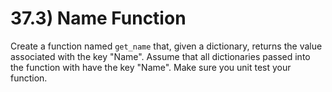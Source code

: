 # 37.3) Name Function

Create a function named `get_name` that, given a dictionary, returns the value
associated with the key "Name". Assume that all dictionaries passed into the
function with have the key "Name". Make sure you unit test your function.
